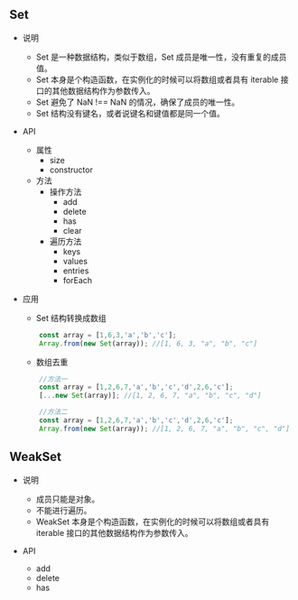 ## Set 

* 说明
    * Set 是一种数据结构，类似于数组，Set 成员是唯一性，没有重复的成员值。
    * Set 本身是个构造函数，在实例化的时候可以将数组或者具有 iterable 接口的其他数据结构作为参数传入。
    * Set 避免了 NaN !== NaN 的情况，确保了成员的唯一性。
    * Set 结构没有键名，或者说键名和键值都是同一个值。

* API
    * 属性
        * size
        * constructor
    * 方法
        * 操作方法
            * add
            * delete
            * has
            * clear
        * 遍历方法
            * keys
            * values
            * entries
            * forEach 

* 应用
    * Set 结构转换成数组
    ```javascript
        const array = [1,6,3,'a','b','c'];
        Array.from(new Set(array)); //[1, 6, 3, "a", "b", "c"]
    ```
    * 数组去重
    ```javascript
        //方法一
        const array = [1,2,6,7,'a','b','c','d',2,6,'c'];
        [...new Set(array)]; //[1, 2, 6, 7, "a", "b", "c", "d"]

        //方法二
        const array = [1,2,6,7,'a','b','c','d',2,6,'c'];
        Array.from(new Set(array)); //[1, 2, 6, 7, "a", "b", "c", "d"]
    ```

## WeakSet

* 说明
    * 成员只能是对象。
    * 不能进行遍历。
    * WeakSet 本身是个构造函数，在实例化的时候可以将数组或者具有 iterable 接口的其他数据结构作为参数传入。

* API
    * add
    * delete
    * has    

